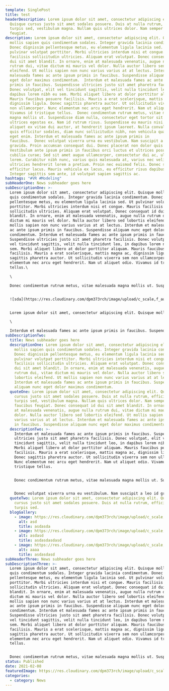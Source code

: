 ```yaml
---
template: SinglePost
title: test
headerDescription: Lorem ipsum dolor sit amet, consectetur adipiscing elit.
  Quisque cursus justo sit amet sodales posuere. Duis at nulla rutrum, efficitur
  turpis sed, vestibulum magna. Nullam quis ultrices dolor. Nam semper faucibus
  feugiat.
description: Lorem ipsum dolor sit amet, consectetur adipiscing elit. Quisque
  mollis sapien quis condimentum sodales. Integer gravida lacinia condimentum.
  Donec dignissim pellentesque metus, eu elementum ligula lacinia sed. Ut
  pulvinar volutpat porttitor. Morbi ultricies interdum nisi et congue. Mauris
  facilisis sollicitudin ultricies. Aliquam erat volutpat. Donec consequat id
  dui sit amet blandit. In ornare, enim at malesuada venenatis, augue nulla
  rutrum dui, vitae dictum mi mauris vel dolor. Nulla auctor libero sed lobortis
  eleifend. Ut mollis sapien non nunc varius varius at at lectus. Interdum et
  malesuada fames ac ante ipsum primis in faucibus. Suspendisse aliquam nunc
  eget dolor maximus condimentum.  Interdum et malesuada fames ac ante ipsum
  primis in faucibus. Suspendisse ultricies justo sit amet pharetra facilisis.
  Donec volutpat, elit vel tincidunt sagittis, velit nulla tincidunt leo, in
  dapibus lorem nibh eu sem. Morbi aliquet libero at dolor porttitor aliquam.
  Mauris faucibus posuere facilisis. Mauris a erat scelerisque, mattis magna ac,
  dignissim ligula. Donec sagittis pharetra auctor. Ut sollicitudin viverra sem
  non ullamcorper. Nunc elementum nec arcu eget hendrerit. Nam ut aliquet odio.
  Vivamus id tristique tellus.  Donec condimentum rutrum metus, vitae malesuada
  magna mollis ut. Suspendisse diam nulla, consectetur eget tortor sit amet,
  ultrices egestas ex. Nam id rutrum risus. Suspendisse eu mauris nisi. Quisque
  aliquet ex vitae dui auctor, at hendrerit ipsum laoreet. Nulla convallis, ante
  quis efficitur sodales, diam nunc sollicitudin nibh, non vehicula quam massa
  eget enim. Interdum et malesuada fames ac ante ipsum primis in
  faucibus.  Donec volutpat viverra urna eu vestibulum. Nam suscipit a leo id
  gravida. Proin accumsan consequat dui. Donec placerat non dolor quis pulvinar.
  Vestibulum ante ipsum primis in faucibus orci luctus et ultrices posuere
  cubilia curae; Sed sit amet augue ullamcorper, consectetur dui ac, ullamcorper
  lorem. Curabitur nibh nunc, varius quis malesuada at, varius nec velit. Mauris
  ultricies hendrerit lorem a pretium. Proin nec euismod felis. Donec sed
  efficitur lacus. Mauris vehicula ex lacus, eu efficitur risus dapibus eget.
  Integer sagittis sem ante, id volutpat sapien sagittis ac.
hashtags: "#VR #Modeling"
subHeaderOne: News subheader goes here
subDescriptionOne: >-
  Lorem ipsum dolor sit amet, consectetur adipiscing elit. Quisque mollis sapien
  quis condimentum sodales. Integer gravida lacinia condimentum. Donec dignissim
  pellentesque metus, eu elementum ligula lacinia sed. Ut pulvinar volutpat
  porttitor. Morbi ultricies interdum nisi et congue. Mauris facilisis
  sollicitudin ultricies. Aliquam erat volutpat. Donec consequat id dui sit amet
  blandit. In ornare, enim at malesuada venenatis, augue nulla rutrum dui, vitae
  dictum mi mauris vel dolor. Nulla auctor libero sed lobortis eleifend. Ut
  mollis sapien non nunc varius varius at at lectus. Interdum et malesuada fames
  ac ante ipsum primis in faucibus. Suspendisse aliquam nunc eget dolor maximus
  condimentum. Interdum et malesuada fames ac ante ipsum primis in faucibus.
  Suspendisse ultricies justo sit amet pharetra facilisis. Donec volutpat, elit
  vel tincidunt sagittis, velit nulla tincidunt leo, in dapibus lorem nibh eu
  sem. Morbi aliquet libero at dolor porttitor aliquam. Mauris faucibus posuere
  facilisis. Mauris a erat scelerisque, mattis magna ac, dignissim ligula. Donec
  sagittis pharetra auctor. Ut sollicitudin viverra sem non ullamcorper. Nunc
  elementum nec arcu eget hendrerit. Nam ut aliquet odio. Vivamus id tristique
  tellus.\

  \

  Donec condimentum rutrum metus, vitae malesuada magna mollis ut. Suspendisse diam nulla, consectetur eget tortor sit amet, ultrices egestas ex. Nam id rutrum risus. Suspendisse eu mauris nisi. Quisque aliquet ex vitae dui auctor, at hendrerit ipsum laoreet. Nulla convallis, ante quis efficitur sodales, diam nunc sollicitudin nibh, non vehicula quam massa eget enim. Interdum et malesuada fames ac ante ipsum primis in faucibus.


  ![sda](https://res.cloudinary.com/dpm373rch/image/upload/c_scale,f_auto,q_auto,w_auto/v1612766566/news/010_2_skcfw5.png "sdas")


  Lorem ipsum dolor sit amet, consectetur adipiscing elit. Quisque mollis sapien quis condimentum sodales. Integer gravida lacinia condimentum. Donec dignissim pellentesque metus, eu elementum ligula lacinia sed. Ut pulvinar volutpat porttitor. Morbi ultricies interdum nisi et congue. Mauris facilisis sollicitudin ultricies. Aliquam erat volutpat. Donec consequat id dui sit amet blandit. In ornare, enim at malesuada venenatis, augue nulla rutrum dui, vitae dictum mi mauris vel dolor. Nulla auctor libero sed lobortis eleifend. Ut mollis sapien non nunc varius varius at at lectus. Interdum et malesuada fames ac ante ipsum primis in faucibus. Suspendisse aliquam nunc eget dolor maximus condimentum.\

  \

  Interdum et malesuada fames ac ante ipsum primis in faucibus. Suspendisse ultricies justo sit amet pharetra facilisis. Donec volutpat, elit vel tincidunt sagittis, velit nulla tincidunt leo, in dapibus lorem nibh eu sem. Morbi aliquet libero at dolor porttitor aliquam. Mauris faucibus posuere facilisis. Mauris a erat scelerisque, mattis magna ac, dignissim ligula. Donec sagittis pharetra auctor. Ut sollicitudin viverra sem non ullamcorper. Nunc elementum nec arcu eget hendrerit. Nam ut aliquet odio. Vivamus id tristique tellus.
subDescriptionTwo:
  title: News subheader goes here
  descriptionOne: Lorem ipsum dolor sit amet, consectetur adipiscing elit. Quisque
    mollis sapien quis condimentum sodales. Integer gravida lacinia condimentum.
    Donec dignissim pellentesque metus, eu elementum ligula lacinia sed. Ut
    pulvinar volutpat porttitor. Morbi ultricies interdum nisi et congue. Mauris
    facilisis sollicitudin ultricies. Aliquam erat volutpat. Donec consequat id
    dui sit amet blandit. In ornare, enim at malesuada venenatis, augue nulla
    rutrum dui, vitae dictum mi mauris vel dolor. Nulla auctor libero sed
    lobortis eleifend. Ut mollis sapien non nunc varius varius at at lectus.
    Interdum et malesuada fames ac ante ipsum primis in faucibus. Suspendisse
    aliquam nunc eget dolor maximus condimentum.
  quoteOne: Lorem ipsum dolor sit amet, consectetur adipiscing elit. Quisque
    cursus justo sit amet sodales posuere. Duis at nulla rutrum, efficitur
    turpis sed, vestibulum magna. Nullam quis ultrices dolor. Nam semper
    faucibus feugiat. Donec consequat id dui sit amet blandit. In ornare, enim
    at malesuada venenatis, augue nulla rutrum dui, vitae dictum mi mauris vel
    dolor. Nulla auctor libero sed lobortis eleifend. Ut mollis sapien non nunc
    varius varius at at lectus. Interdum et malesuada fames ac ante ipsum primis
    in faucibus. Suspendisse aliquam nunc eget dolor maximus condimentum.
  descriptionTwo: >-
    Interdum et malesuada fames ac ante ipsum primis in faucibus. Suspendisse
    ultricies justo sit amet pharetra facilisis. Donec volutpat, elit vel
    tincidunt sagittis, velit nulla tincidunt leo, in dapibus lorem nibh eu sem.
    Morbi aliquet libero at dolor porttitor aliquam. Mauris faucibus posuere
    facilisis. Mauris a erat scelerisque, mattis magna ac, dignissim ligula.
    Donec sagittis pharetra auctor. Ut sollicitudin viverra sem non ullamcorper.
    Nunc elementum nec arcu eget hendrerit. Nam ut aliquet odio. Vivamus id
    tristique tellus.


    Donec condimentum rutrum metus, vitae malesuada magna mollis ut. Suspendisse diam nulla, consectetur eget tortor sit amet, ultrices egestas ex. Nam id rutrum risus. Suspendisse eu mauris nisi. Quisque aliquet ex vitae dui auctor, at hendrerit ipsum laoreet. Nulla convallis, ante quis efficitur sodales, diam nunc sollicitudin nibh, non vehicula quam massa eget enim. Interdum et malesuada fames ac ante ipsum primis in faucibus.


    Donec volutpat viverra urna eu vestibulum. Nam suscipit a leo id gravida. Proin accumsan consequat dui. Donec placerat non dolor quis pulvinar. Vestibulum ante ipsum primis in faucibus orci luctus et ultrices posuere cubilia curae; Sed sit amet augue ullamcorper, consectetur dui ac, ullamcorper lorem. Curabitur nibh nunc, varius quis malesuada at, varius nec velit. Mauris ultricies hendrerit lorem a pretium. Proin nec euismod felis. Donec sed efficitur lacus. Mauris vehicula ex lacus, eu efficitur risus dapibus eget. Integer sagittis sem ante, id volutpat sapien sagittis ac.
  quoteTwo: Lorem ipsum dolor sit amet, consectetur adipiscing elit. Quisque
    cursus justo sit amet sodales posuere. Duis at nulla rutrum, efficitur
    turpis sed.
  blogGallery:
    - image: https://res.cloudinary.com/dpm373rch/image/upload/c_scale,f_auto,q_auto,w_auto/v1612766571/news/030_1_freonb.png
      alt: asd
      title: asdasda
    - image: https://res.cloudinary.com/dpm373rch/image/upload/c_scale,f_auto,q_auto,w_auto/v1612766566/news/070_1_qhbif2.png
      alt: asdasd
      title: asdasdasdasd
    - image: https://res.cloudinary.com/dpm373rch/image/upload/c_scale,f_auto,q_auto,w_auto/v1612766566/news/010_2_skcfw5.png
      alt: aaaa
      title: asdasdasd
subHeaderThree: News subheader goes here
subDescriptionThree: >-
  Lorem ipsum dolor sit amet, consectetur adipiscing elit. Quisque mollis sapien
  quis condimentum sodales. Integer gravida lacinia condimentum. Donec dignissim
  pellentesque metus, eu elementum ligula lacinia sed. Ut pulvinar volutpat
  porttitor. Morbi ultricies interdum nisi et congue. Mauris facilisis
  sollicitudin ultricies. Aliquam erat volutpat. Donec consequat id dui sit amet
  blandit. In ornare, enim at malesuada venenatis, augue nulla rutrum dui, vitae
  dictum mi mauris vel dolor. Nulla auctor libero sed lobortis eleifend. Ut
  mollis sapien non nunc varius varius at at lectus. Interdum et malesuada fames
  ac ante ipsum primis in faucibus. Suspendisse aliquam nunc eget dolor maximus
  condimentum. Interdum et malesuada fames ac ante ipsum primis in faucibus.
  Suspendisse ultricies justo sit amet pharetra facilisis. Donec volutpat, elit
  vel tincidunt sagittis, velit nulla tincidunt leo, in dapibus lorem nibh eu
  sem. Morbi aliquet libero at dolor porttitor aliquam. Mauris faucibus posuere
  facilisis. Mauris a erat scelerisque, mattis magna ac, dignissim ligula. Donec
  sagittis pharetra auctor. Ut sollicitudin viverra sem non ullamcorper. Nunc
  elementum nec arcu eget hendrerit. Nam ut aliquet odio. Vivamus id tristique
  tellus.


  Donec condimentum rutrum metus, vitae malesuada magna mollis ut. Suspendisse diam nulla, consectetur eget tortor sit amet, ultrices egestas ex. Nam id rutrum risus. Suspendisse eu mauris nisi. Quisque aliquet ex vitae dui auctor, at hendrerit ipsum laoreet. Nulla convallis, ante quis efficitur sodales, diam nunc sollicitudin nibh, non vehicula quam massa eget enim. Interdum et malesuada fames ac ante ipsum primis in faucibus.
status: Published
date: 2021-02-08
featuredImage: https://res.cloudinary.com/dpm373rch/image/upload/c_scale,f_auto,q_auto,w_auto/v1612766571/news/030_1_freonb.png
categories:
  - category: News
---
```


